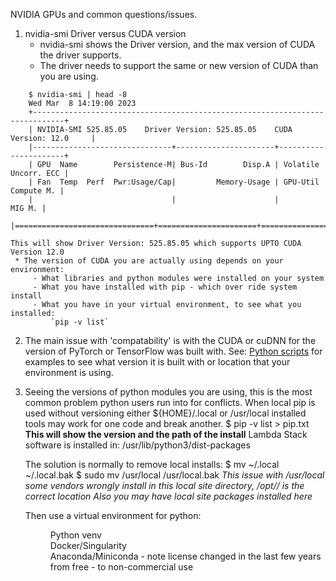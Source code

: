 NVIDIA GPUs and common questions/issues.

1. nvidia-smi Driver versus CUDA version
   * nvidia-smi shows the Driver version, and the max version of CUDA the driver supports.
   * The driver needs to support the same or new version of CUDA than you are using.

```
    $ nvidia-smi | head -8
    Wed Mar  8 14:19:00 2023       
    +-----------------------------------------------------------------------------+
    | NVIDIA-SMI 525.85.05    Driver Version: 525.85.05    CUDA Version: 12.0     |
    |-------------------------------+----------------------+----------------------+
    | GPU  Name        Persistence-M| Bus-Id        Disp.A | Volatile Uncorr. ECC |
    | Fan  Temp  Perf  Pwr:Usage/Cap|         Memory-Usage | GPU-Util  Compute M. |
    |                               |                      |               MIG M. |
    |===============================+======================+======================|
```
    This will show Driver Version: 525.85.05 which supports UPTO CUDA Version 12.0
     * The version of CUDA you are actually using depends on your environment:
         - What libraries and python modules were installed on your system
         - What you have installed with pip - which over ride system install
         - What you have in your virtual environment, to see what you installed:
             `pip -v list` 

2. The main issue with 'compatability' is with the CUDA or cuDNN for the version of 
   PyTorch or TensorFlow was built with.
   See: <A HREF="https://github.com/markwdalton/lambdalabs/tree/main/python-scripts">Python scripts</A> for examples to see
       what version it is built with or location that your environment is using.
3. Seeing the versions of python modules you are using, this is the most common problem python users run into for conflicts.
   When local pip is used without versioning either ${HOME}/.local or /usr/local installed tools may work for one code and
   break another.
      $ pip -v list > pip.txt
      **This will show the version and the path of the install**
      Lambda Stack software is installed in:
           /usr/lib/python3/dist-packages

   The solution is normally to remove local installs:
      $ mv ~/.local ~/.local.bak
      $ sudo mv /usr/local /usr/local.bak
          *This issue with /usr/local some vendors wrongly install in this local site directory, /opt/<org>/<package> is the correct location*
          *Also you may have local site packages installed here*

   Then use a virtual environment for python:
      <dl>
      <dd>Python venv
      <dd>Docker/Singularity
      <dd>Anaconda/Miniconda - note license changed in the last few years from free - to non-commercial use
      </dl>

